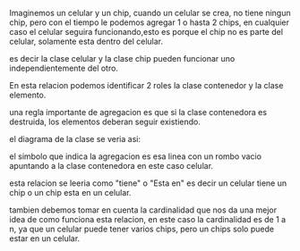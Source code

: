 Imaginemos un celular y un chip, cuando un celular se crea, no tiene ningun chip, pero con el tiempo le podemos agregar 1 o hasta 2 chips, en cualquier caso el celular seguira funcionando,esto es porque el chip no es parte del celular, solamente esta dentro del celular.

es decir la clase celular y la clase chip pueden funcionar uno independientemente del otro.

En esta relacion podemos identificar 2 roles la clase contenedor y la clase elemento.






una regla importante de agregacion es que si la clase contenedora es destruida, los elementos deberan seguir existiendo.

el diagrama de la clase se veria asi:


el simbolo que indica la agregacion es esa linea con un rombo vacio apuntando a la clase contenedora en este caso celular.


esta relacion se leeria como "tiene" o "Esta en"  es decir
un celular tiene un chip o un chip esta en un celular.

tambien debemos tomar en cuenta la cardinalidad que nos da una mejor idea de como funciona esta relacion, en este caso la cardinalidad es de 1 a n, ya que un celular puede tener varios chips, pero un chips solo puede estar en un celular.